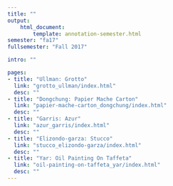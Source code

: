 ```yaml
---
title: ""
output:
    html_document:
        template: annotation-semester.html
semester: "fa17"
fullsemester: "Fall 2017"

intro: ""

pages:
- title: "Ullman: Grotto"
  link: "grotto_ullman/index.html"
  desc: ""
- title: "Dongchung: Papier Mache Carton"
  link: "papier-mache-carton_dongchung/index.html"
  desc: ""
- title: "Garris: Azur"
  link: "azur_garris/index.html"
  desc: ""
- title: "Elizondo-garza: Stucco"
  link: "stucco_elizondo-garza/index.html"
  desc: ""
- title: "Yar: Oil Painting On Taffeta"
  link: "oil-painting-on-taffeta_yar/index.html"
  desc: ""
---
```

